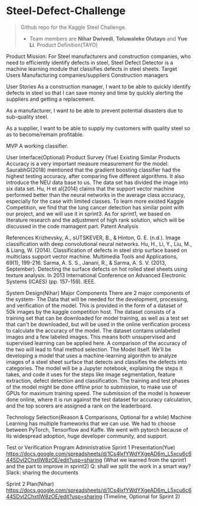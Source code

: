 # Steel-Defect-Challenge
> Github repo for the Kaggle Steel Challenge.  
>
> - Team members are **Nihar Dwivedi**, **Toluwaleke Olutayo** and **Yue Li**.
Product Definition(TAYO)

Product Mission:
For Steel manufacturers and construction companies, who need to efficiently identify defects in steel, Steel Defect Detector is a machine learning module that classifies defects in steel sheets.
Target Users
Manufacturing companies/suppliers
Construction managers

User Stories
As a construction manager, I want to be able to quickly identify defects in steel so that I can save money and time by quickly alerting the suppliers and getting a replacement.

As a manufacturer, I want to be able to prevent potential disasters due to sub-quality steel. 

As a supplier, I want to be able to supply my customers with quality steel so as to become/remain profitable.

MVP
A working classifier.

User Interface(Optional)
Product Survey (Yue)
Existing Similar Products
Accuracy is a very important measure measurement for the model. SaurabhG(2018) mentioned that the gradient boosting classifier had the highest testing accuracy, after comparing five different algorithms. It also introduce the NEU data base to us. The data set  has divided the image into six data set.
Hu, H et al(2014) claims that the support vector machine performed better than the neural networks in the average class accuracy, especially for the case with limited classes. 
To learn more existed Kaggle Competition, we find that the lung cancer detection has similar point with our project, and we will use it in sprint3. As for sprint1, we based on literature research and the adjustment of high rank solution, which will be discussed in the code mamagent part.
Patent Analysis

References
Krizhevsky, A., sUTSKEVER, B., & Hinton, G. E. (n.d.). Image classification with deep convolutional neural networks.
Hu, H., Li, Y., Liu, M., & Liang, W. (2014). Classification of defects in steel strip surface based on multiclass support vector machine. Multimedia Tools and Applications, 69(1), 199-216.
Sarma, A. S. S., Janani, R., & Sarma, A. S. V. (2013, September). Detecting the surface defects on hot rolled steel sheets using texture analysis. In 2013 International Conference on Advanced Electronic Systems (ICAES) (pp. 157-159). IEEE.


System Design(Nihar)
Major Components
There are 2 major components of the system-
The Data that will be needed for the development, processing, and verification of the model. 
 This is provided in the form of a dataset of 50k images by the kaggle competition host.
The dataset consists of a training set that can be downloaded for model training, as well as a test set that can't be downloaded, but will be used in the online verification process to calculate the accuracy of the model.
The dataset contains unlabelled images and a few labeled images. This means both unsupervised and supervised learning can be applied here. A comparison of the accuracy of the two will lead to final method selection.
The Model itself. We'll be developing a model that uses a machine-learning algorithm to analyze images of a steel sheet surface that detects and classifies the defects into categories.
The model will be a Jupyter notebook, explaining the steps it takes, and code it uses for the steps like image segmentation, feature extraction, defect detection and classification.
The training and test phases of the model might be done offline prior to submission, to make use of GPUs for maximum training speed.
The submission of the model is however done online, where it is run against the test dataset for accuracy calculation, and the top scorers are assigned a rank on the leaderboard.


Technology Selection(Reason & Comparisons, Optional for a while)
Machine Learning has multiple frameworks that we can use. We had to choose between PyTorch, Tensorflow and Kaffe. We went with pytorch because of its widespread adoption, huge developer community, and support.

Test or Verification Program
Administrative
Sprint 1 Presentation(Yue)
https://docs.google.com/spreadsheets/d/1Cs4lxfYWdYXgeAD6m_L5xcu6c644SDvI2ChxtlW8zOE/edit?usp=sharing (What we learned from the sprint1 and the part to improve in sprint2)
Q: shall we split the work in a smart way?
Slack: sharing the documents

Sprint 2 Plan(Nihar)
https://docs.google.com/spreadsheets/d/1Cs4lxfYWdYXgeAD6m_L5xcu6c644SDvI2ChxtlW8zOE/edit?usp=sharing (Timeline, Optional for Sprint 2)
